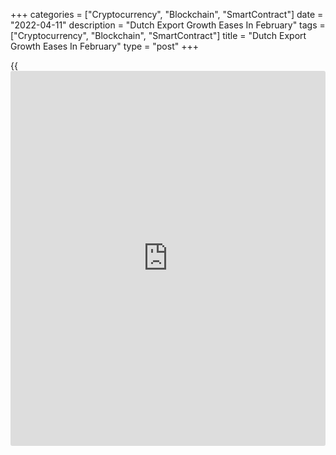 +++
categories = ["Cryptocurrency", "Blockchain", "SmartContract"]
date = "2022-04-11"
description = "Dutch Export Growth Eases In February"
tags = ["Cryptocurrency", "Blockchain", "SmartContract"]
title = "Dutch Export Growth Eases In February"
type = "post"
+++

{{<iframe id="large-banner" src="https://www.bounty.group/#slide=16.0" width="100%" height="600" scrolling="no" style="border: 0px solid rgb(216, 221, 230); border-radius: 3px;">}}

The Netherland's exports and imports increased at a softer pace in
February, figures from the statistical office CBS showed on Monday.

Exports rose 2.8 percent yearly in February, after a 3.3 percent
increase in January. Exports grew for the fourth month in a row.

In February, in particular, more metal products and transport equipment
were exported, the agency said.

Citing its export radar, the CBS said conditions for exports in April
are less favorable than in February.

Imports increased 1.0 percent annually in February, after a 7.2 percent
growth in the previous month.

For comments and feedback [contact](https://www.playgroundfx.com/contact/): editorial@rtt[news](https://www.letsplayfx.com/blog/forex-news-website/).com

[Economic News][1]

 **What parts of the world are seeing the best (and worst) economic
performances lately? Click[here][2] to check out our [Econ Scorecard][2]
and find out! See up-to-the-moment [ranking](https://www.playgroundfx.com/blog/crypto-exchange-ranking/)s for the best and worst
performers in [GDP][2], [unemployment rate][3], [inflation][4] and much
more.**

   1. www.rtt[news](https://www.letsplayfx.com/blog/forex-news-website/).com/Content/EconomicNews.aspx
   2. www.rtt[news](https://www.letsplayfx.com/blog/forex-news-website/).com/economic-scorecard/world-rank/GDP/highest-performance.aspx
   3. www.rtt[news](https://www.letsplayfx.com/blog/forex-news-website/).com/economic-scorecard/world-rank/unemployment-rate/lowest-performance.aspx
   4. www.rtt[news](https://www.letsplayfx.com/blog/forex-news-website/).com/economic-scorecard/world-rank/CPI/highest-performance.aspx